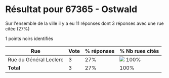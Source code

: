 # Résultat pour 67365 - Ostwald

Sur l'ensemble de la ville il y a eu 11 réponses dont 3 réponses avec une rue citée (27%)

1 points noirs identifiés

| Rue | Vote | % réponses | % Nb rues cités|
|-----|------|------------|----------------|
| Rue du Général Leclerc | 3 | 27% | <img src="../../img/bar_100.gif" />&nbsp;100%|
| **Total** | 3 | 27% | 100%|
